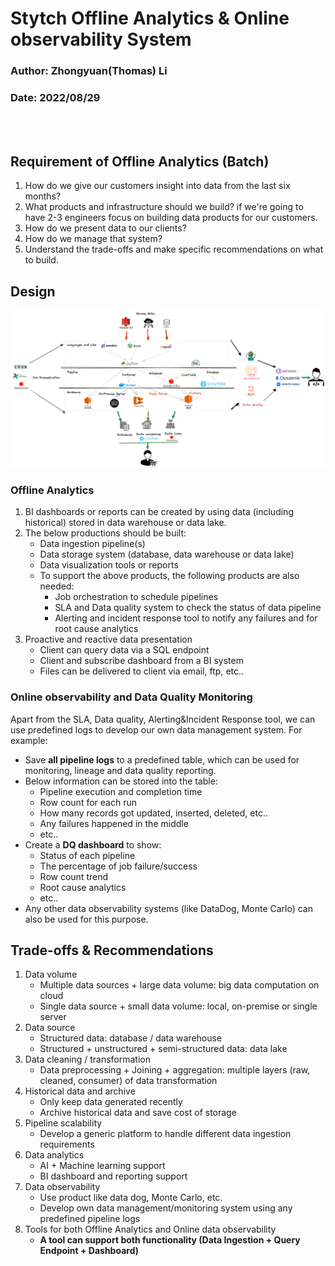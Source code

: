 # Stytch Offline Analytics & Online observability System

### Author: Zhongyuan(Thomas) Li
### Date: 2022/08/29
<br><br/>

## Requirement of Offline Analytics (Batch)
1. How do we give our customers insight into data from the last six months?
2. What products and infrastructure should we build? if we're going to have 2-3 engineers focus on building data products for our customers.
3. How do we present data to our clients?
4. How do we manage that system?
5. Understand the trade-offs and make specific recommendations on what to build.


## Design

![Screenshot](OfflineAnalytics.png)

### Offline Analytics
1. BI dashboards or reports can be created by using data (including historical) stored in data warehouse or data lake.
2. The below productions should be built:
   - Data ingestion pipeline(s)
   - Data storage system (database, data warehouse or data lake)
   - Data visualization tools or reports
   - To support the above products, the following products are also needed:
     - Job orchestration to schedule pipelines
     - SLA and Data quality system to check the status of data pipeline
     - Alerting and incident response tool to notify any failures and for root cause analytics
3. Proactive and reactive data presentation
   - Client can query data via a SQL endpoint
   - Client and subscribe dashboard from a BI system
   - Files can be delivered to client via email, ftp, etc..

### Online observability and Data Quality Monitoring
Apart from the SLA, Data quality, Alerting&Incident Response tool, we can use predefined logs to develop our own data management system. For example:
   - Save **all pipeline logs** to a predefined table, which can be used for monitoring, lineage and data quality reporting.
   - Below information can be stored into the table:
     - Pipeline execution and completion time
     - Row count for each run
     - How many records got updated, inserted, deleted, etc..
     - Any failures happened in the middle
     - etc..
   - Create a **DQ dashboard** to show:
     - Status of each pipeline
     - The percentage of job failure/success
     - Row count trend
     - Root cause analytics
     - etc..
   - Any other data observability systems (like DataDog, Monte Carlo) can also be used for this purpose.

## Trade-offs & Recommendations 
1. Data volume
    - Multiple data sources + large data volume: big data computation on cloud
    - Single data source + small data volume: local, on-premise or single server
2. Data source
   - Structured data: database / data warehouse
   - Structured + unstructured + semi-structured data: data lake
3. Data cleaning / transformation
   - Data preprocessing + Joining + aggregation: multiple layers (raw, cleaned, consumer) of data transformation
4. Historical data and archive
   - Only keep data generated recently
   - Archive historical data and save cost of storage
5. Pipeline scalability
   - Develop a generic platform to handle different data ingestion requirements
6. Data analytics 
    - AI + Machine learning support
    - BI dashboard and reporting support
7. Data observability
   - Use product like data dog, Monte Carlo, etc.
   - Develop own data management/monitoring system using any predefined pipeline logs
8. Tools for both Offline Analytics and Online data observability
   - **A tool can support both functionality (Data Ingestion + Query Endpoint + Dashboard)**